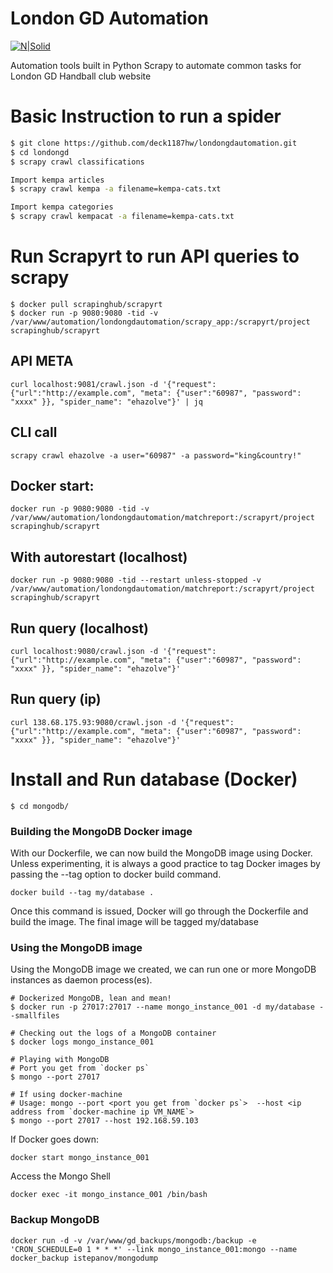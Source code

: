# London GD Automation

[![N|Solid](https://londongdhandball.co.uk/templates/londongd2015/img/logo.png)](https://londongdhandball.co.uk)

Automation tools built in Python Scrapy to automate common tasks for London GD Handball club website


# Basic Instruction to run a spider 


```sh
$ git clone https://github.com/deck1187hw/londongdautomation.git
$ cd londongd
$ scrapy crawl classifications

Import kempa articles
$ scrapy crawl kempa -a filename=kempa-cats.txt 

Import kempa categories
$ scrapy crawl kempacat -a filename=kempa-cats.txt
```

# Run Scrapyrt to run API queries to scrapy
```
$ docker pull scrapinghub/scrapyrt
$ docker run -p 9080:9080 -tid -v /var/www/automation/londongdautomation/scrapy_app:/scrapyrt/project scrapinghub/scrapyrt
```


## API META 
```
curl localhost:9081/crawl.json -d '{"request":{"url":"http://example.com", "meta": {"user":"60987", "password": "xxxx" }}, "spider_name": "ehazolve"}' | jq
  ```  
## CLI call
```
scrapy crawl ehazolve -a user="60987" -a password="king&country!"
```
## Docker start:
```
docker run -p 9080:9080 -tid -v /var/www/automation/londongdautomation/matchreport:/scrapyrt/project scrapinghub/scrapyrt
```
## With autorestart (localhost)
```
docker run -p 9080:9080 -tid --restart unless-stopped -v /var/www/automation/londongdautomation/matchreport:/scrapyrt/project scrapinghub/scrapyrt
```
## Run query (localhost)
```
curl localhost:9080/crawl.json -d '{"request":{"url":"http://example.com", "meta": {"user":"60987", "password": "xxxx" }}, "spider_name": "ehazolve"}'
  ```  
## Run query (ip)
```
curl 138.68.175.93:9080/crawl.json -d '{"request":{"url":"http://example.com", "meta": {"user":"60987", "password": "xxxx" }}, "spider_name": "ehazolve"}'
 ```   

    



# Install and Run database (Docker)
```
$ cd mongodb/
```
### Building the MongoDB Docker image
With our Dockerfile, we can now build the MongoDB image using Docker. Unless experimenting, it is always a good practice to tag Docker images by passing the --tag option to docker build command.

```
docker build --tag my/database .
```
Once this command is issued, Docker will go through the Dockerfile and build the image. The final image will be tagged my/database
### Using the MongoDB image
Using the MongoDB image we created, we can run one or more MongoDB instances as daemon process(es).
```
# Dockerized MongoDB, lean and mean!
$ docker run -p 27017:27017 --name mongo_instance_001 -d my/database --smallfiles

# Checking out the logs of a MongoDB container
$ docker logs mongo_instance_001

# Playing with MongoDB
# Port you get from `docker ps`
$ mongo --port 27017

# If using docker-machine
# Usage: mongo --port <port you get from `docker ps`>  --host <ip address from `docker-machine ip VM_NAME`>
$ mongo --port 27017 --host 192.168.59.103
```
If Docker goes down:
```
docker start mongo_instance_001
```
Access the Mongo Shell
```
docker exec -it mongo_instance_001 /bin/bash
```

### Backup MongoDB
```
docker run -d -v /var/www/gd_backups/mongodb:/backup -e 'CRON_SCHEDULE=0 1 * * *' --link mongo_instance_001:mongo --name docker_backup istepanov/mongodump
```

